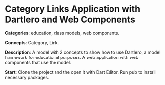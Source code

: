 
# Category Links Application with Dartlero and Web Components

**Categories**: education, class models, web components.

**Concepts**: Category, Link.

**Description**:
A model with 2 concepts to show how to use Dartlero, 
a model framework for educational purposes.
A web application with web components that use the model.

**Start**:
Clone the project and the open it with Dart Editor. 
Run pub to install necessary packages. 






